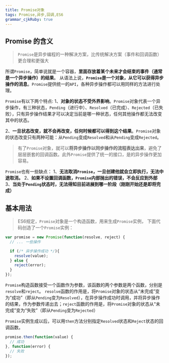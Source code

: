 ```yaml
---
title: Promise对象 
tags: Promise,异步,回调,ES6
grammar_cjkRuby: true
---
```



## Promise 的含义
>`Promise`是异步编程的一种解决方案，比传统解决方案（事件和回调函数）更合理和更强大

所谓`Promise`，简单说就是一个容器，**里面存放着某个未来才会结束的事件（通常是一个异步操作）的结果**。
从语法上说，**`Promise`是一个对象，从它可以获得异步操作的消息**。`Promise`提供统一的`API`，各种异步操作都可以用同样的方法进行处理。

`Promise`有以下两个特点:
1、**对象的状态不受外界影响**。`Promise`对象代表一个异步操作，有三种状态，`Pending`（进行中）、`Resolved`（已完成）、`Rejected`（已失败），只有异步操作结果才可以决定当前是哪一种状态，任何其他操作都无法改变其中的状态。

2、**一旦状态改变，就不会再改变，任何时候都可以得到这个结果**。`Promise`对象的状态改变只有两种可能：从`Pending`变成`Resolved`和从`Pending`变成`Rejected`。

>有了`Promise`对象，就可以**将异步操作以同步操作的流程表达出来**，避免了层层嵌套的回调函数。此外`Promise`提供了统一的接口，是的异步操作更加容易。

`Promise`也有一些缺点：
1、**无法取消`Promise`，一旦创建他就会立即执行，无法中途取消。**
2、**如果不设置回调函数，`Promise`内部抛出的错误，不会反应到外部**
3、**当处于`Pending`状态时，无法得知目前进展到哪一阶段（刚刚开始还是即将完成）**


## 基本用法
> ES6规定，`Promise`对象是一个构造函数，用来生成`Promise`实例，
下面代码创造了一个`Promise`实例：
```javascript
var promise = new Promise(function(resolve, reject) {
  // ... 一些操作

  if (/* 异步操作成功 */){
    resolve(value);
  } else {
    reject(error);
  }
});
```

`Promise`构造函数接受一个函数作为参数，该函数的两个参数是两个函数，分别是`resolve`和`reject`。
`resolve`函数的作用是，将`Promise`对象的状态从“未完成”变为“成功”（即从`Pending`变为`Resolved`），在异步操作成功时调用，并将异步操作的结果，作为参数传递出去；`reject`函数的作用是，将`Promise`对象的状态从“未完成”变为“失败”（即从`Pending`变为`Rejected`）

`Promise`实例生成以后，可以用`then`方法分别指定`Resolved`状态和`Reject`状态的回调函数。

```javascript
promise.then(function(value) {
  // 成功
}, function(error) {
  // 失败
});
```
